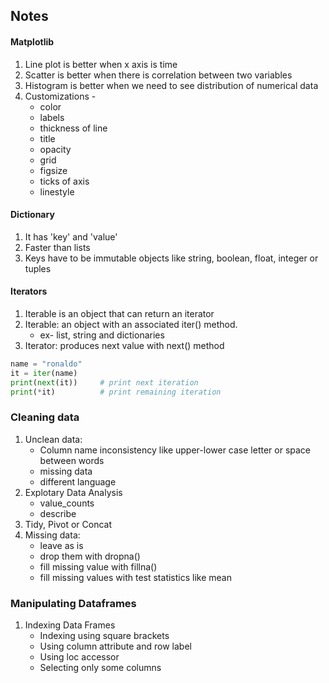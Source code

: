 ## Notes

#### Matplotlib
1. Line plot is better when x axis is time
2. Scatter is better when there is correlation between two variables
3. Histogram is better when we need to see distribution of numerical data
4. Customizations -
    * color
    * labels
    * thickness of line
    * title
    * opacity
    * grid
    * figsize
    * ticks of axis
    * linestyle

#### Dictionary
1. It has 'key' and 'value'
2. Faster than lists
3. Keys have to be immutable objects like string, boolean, float, integer or tuples

#### Iterators
1. Iterable is an object that can return an iterator
2. Iterable: an object with an associated iter() method.
    * ex- list, string and dictionaries
3. Iterator: produces next value with next() method
```python
name = "ronaldo"
it = iter(name)
print(next(it))     # print next iteration
print(*it)          # print remaining iteration
```

### Cleaning data
1. Unclean data:
    * Column name inconsistency like upper-lower case letter or space between words
    * missing data
    * different language
2. Explotary Data Analysis
    * value_counts
    * describe
3. Tidy, Pivot or Concat
4. Missing data:
    * leave as is
    * drop them with dropna()
    * fill missing value with fillna()
    * fill missing values with test statistics like mean

### Manipulating Dataframes
1. Indexing Data Frames
    * Indexing using square brackets
    * Using column attribute and row label
    * Using loc accessor
    * Selecting only some columns